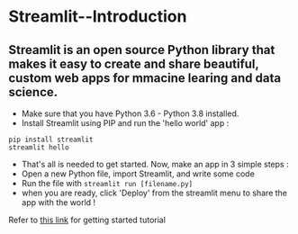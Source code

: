 # Streamlit--Introduction
## Streamlit is an open source Python library that makes it easy to create and share beautiful, custom web apps for mmacine learing and data science.
* Make sure that you have Python 3.6 - Python 3.8 installed.
* Install Streamlit using PIP and run the 'hello world' app :
```
pip install streamlit
streamlit hello
```
* That's all is needed  to get started.
Now, make an app in 3 simple steps :
* Open a new Python file, import Streamlit, and write some code
* Run the file with
``` streamlit run [filename.py] ```
* when you are ready, click 'Deploy' from the streamlit menu to share the app with the world !

Refer to [this link](https://github.com/AnandKhandekar/Streamlit--Introduction/blob/main/getting_started.md) for getting started tutorial
